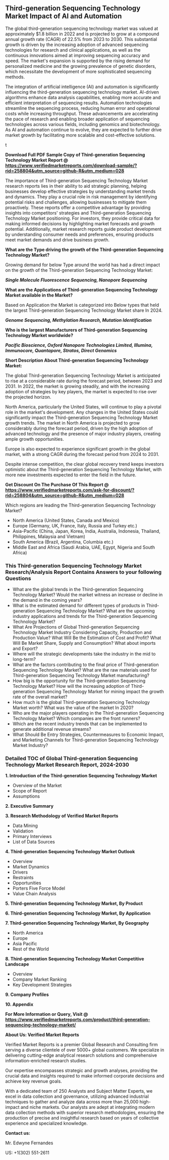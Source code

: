 <h2>Third-generation Sequencing Technology Market Impact of AI and Automation</h2><p>The global third-generation sequencing technology market was valued at approximately $1.8 billion in 2022 and is projected to grow at a compound annual growth rate (CAGR) of 22.5% from 2023 to 2030. This substantial growth is driven by the increasing adoption of advanced sequencing technologies for research and clinical applications, as well as the continuous innovations aimed at improving sequencing accuracy and speed. The market's expansion is supported by the rising demand for personalized medicine and the growing prevalence of genetic disorders, which necessitate the development of more sophisticated sequencing methods.</p><p>The integration of artificial intelligence (AI) and automation is significantly influencing the third-generation sequencing technology market. AI-driven algorithms enhance data analysis capabilities, enabling more accurate and efficient interpretation of sequencing results. Automation technologies streamline the sequencing process, reducing human error and operational costs while increasing throughput. These advancements are accelerating the pace of research and enabling broader application of sequencing technologies across various fields, including genomics and biotechnology. As AI and automation continue to evolve, they are expected to further drive market growth by facilitating more scalable and cost-effective solutions.</p>t</p><p id="" class=""><strong>Download Full PDF Sample Copy of Third-generation Sequencing Technology Market Report @ <a href="https://www.verifiedmarketreports.com/download-sample/?rid=258804&utm_source=github-R&utm_medium=028" target="_blank">https://www.verifiedmarketreports.com/download-sample/?rid=258804&utm_source=github-R&utm_medium=028</a></strong></p><p>The importance of&nbsp;Third-generation Sequencing Technology Market research reports lies in their ability to aid strategic planning, helping businesses develop effective strategies by understanding market trends and dynamics. They play a crucial role in risk management by identifying potential risks and challenges, allowing businesses to mitigate them proactively. These reports offer a competitive advantage by providing insights into competitors' strategies and Third-generation Sequencing Technology Market positioning. For investors, they provide critical data for making informed decisions by highlighting market forecasts and growth potential. Additionally, market research reports guide product development by understanding consumer needs and preferences, ensuring products meet market demands and drive business growth.</p><p><strong>What are the&nbsp;Type driving the growth of the Third-generation Sequencing Technology Market?</strong></p><p id="" class="">Growing demand for below Type around the world has had a direct impact on the growth of the Third-generation Sequencing Technology Market:</p><em><strong>Single Molecule Fluorescence Sequencing, Nanopore Sequencing</strong></em></p><strong>What are the&nbsp;Applications&nbsp;of Third-generation Sequencing Technology Market available in the Market?</strong></p><p id="" class="">Based on Application the Market is categorized into Below types that held the largest Third-generation Sequencing Technology Market share In 2024.</p><em><strong>Genome Sequencing, Methylation Research, Mutation Identification</strong></em></p><strong>Who is the largest Manufacturers of Third-generation Sequencing Technology Market worldwide?</strong></p><p><em><strong>Pacific Bioscience, Oxford Nanopore Technologies Limited, Illumina, Immunocore, Quantapore, Stratos, Direct Genomics</strong></em></p><p id="" class=""><strong>Short Description About Third-generation Sequencing Technology Market:</strong></p><p>The global Third-generation Sequencing Technology Market is anticipated to rise at a considerable rate during the forecast period, between 2023 and 2031. In 2022, the market is growing steadily, and with the increasing adoption of strategies by key players, the market is expected to rise over the projected horizon.</p><p>North America, particularly the United States, will continue to play a pivotal role in the market's development. Any changes in the United States could significantly impact the Third-generation Sequencing Technology Market growth trends. The market in North America is projected to grow considerably during the forecast period, driven by the high adoption of advanced technology and the presence of major industry players, creating ample growth opportunities.</p><p>Europe is also expected to experience significant growth in the global market, with a strong CAGR during the forecast period from 2024 to 2031.</p><p>Despite intense competition, the clear global recovery trend keeps investors optimistic about the Third-generation Sequencing Technology Market, with more new investments expected to enter the field in the future.</p><p id="" class=""><strong>Get Discount On The Purchase Of This Report @ <a href="https://www.verifiedmarketreports.com/ask-for-discount/?rid=258804&utm_source=github-R&utm_medium=028" target="_blank">https://www.verifiedmarketreports.com/ask-for-discount/?rid=258804&utm_source=github-R&utm_medium=028</a></strong></p>Which regions are leading the Third-generation Sequencing Technology Market?</p><ul><li>North America (United States, Canada and Mexico)</li><li>Europe (Germany, UK, France, Italy, Russia and Turkey etc.)</li><li>Asia-Pacific (China, Japan, Korea, India, Australia, Indonesia, Thailand, Philippines, Malaysia and Vietnam)</li><li>South America (Brazil, Argentina, Columbia etc.)</li><li>Middle East and Africa (Saudi Arabia, UAE, Egypt, Nigeria and South Africa)</li></ul><h3 id="" class="">This Third-generation Sequencing Technology Market Research/Analysis Report Contains Answers to your following Questions</h3><ul><li>What are the global trends in the Third-generation Sequencing Technology Market? Would the market witness an increase or decline in the demand in the coming years?</li><li>What is the estimated demand for different types of products in Third-generation Sequencing Technology Market? What are the upcoming industry applications and trends for the Third-generation Sequencing Technology Market?</li><li>What Are Projections of Global Third-generation Sequencing Technology Market Industry Considering Capacity, Production and Production Value? What Will Be the Estimation of Cost and Profit? What Will Be Market Share, Supply and Consumption? What about imports and Export?</li><li>Where will the strategic developments take the industry in the mid to long-term?</li><li>What are the factors contributing to the final price of Third-generation Sequencing Technology Market? What are the raw materials used for Third-generation Sequencing Technology Market manufacturing?</li><li>How big is the opportunity for the Third-generation Sequencing Technology Market? How will the increasing adoption of Third-generation Sequencing Technology Market for mining impact the growth rate of the overall market?</li><li>How much is the global Third-generation Sequencing Technology Market worth? What was the value of the market In 2020?</li><li>Who are the major players operating in the Third-generation Sequencing Technology Market? Which companies are the front runners?</li><li>Which are the recent industry trends that can be implemented to generate additional revenue streams?</li><li>What Should Be Entry Strategies, Countermeasures to Economic Impact, and Marketing Channels for Third-generation Sequencing Technology Market Industry?</li></ul><h3 id="" class="">Detailed TOC of Global Third-generation Sequencing Technology Market Research Report, 2024-2030</h3><p id="" class=""><strong>1. Introduction of the Third-generation Sequencing Technology Market</strong></p><ul><li>Overview of the Market</li><li>Scope of Report</li><li>Assumptions</li></ul><p id="" class=""><strong>2. Executive Summary</strong></p><p id="" class=""><strong>3. Research Methodology of Verified Market Reports</strong></p><ul><li>Data Mining</li><li>Validation</li><li>Primary Interviews</li><li>List of Data Sources</li></ul><p id="" class=""><strong>4. Third-generation Sequencing Technology Market Outlook</strong></p><ul><li>Overview</li><li>Market Dynamics</li><li>Drivers</li><li>Restraints</li><li>Opportunities</li><li>Porters Five Force Model</li><li>Value Chain Analysis</li></ul><p id="" class=""><strong>5. Third-generation Sequencing Technology Market, By Product</strong></p><p id="" class=""><strong>6. Third-generation Sequencing Technology Market, By Application</strong></p><p id="" class=""><strong>7. Third-generation Sequencing Technology Market, By Geography</strong></p><ul><li>North America</li><li>Europe</li><li>Asia Pacific</li><li>Rest of the World</li></ul><p id="" class=""><strong>8. Third-generation Sequencing Technology Market Competitive Landscape</strong></p><ul><li>Overview</li><li>Company Market Ranking</li><li>Key Development Strategies</li></ul><p id="" class=""><strong>9. Company Profiles</strong></p><p id="" class=""><strong>10. Appendix</strong></p><p id="" class=""><strong>For More Information or Query, Visit @ <a href="https://www.verifiedmarketreports.com/product/third-generation-sequencing-technology-market/" target="_blank">https://www.verifiedmarketreports.com/product/third-generation-sequencing-technology-market/</a></strong></p><p id="" class=""><strong>About Us: Verified Market Reports</strong></p><p id="" class="">Verified Market Reports is a premier Global Research and Consulting firm serving a diverse clientele of over 5000+ global customers. We specialize in delivering cutting-edge analytical research solutions and comprehensive information-enriched research studies.</p><p id="" class="">Our expertise encompasses strategic and growth analyses, providing the crucial data and insights required to make informed corporate decisions and achieve key revenue goals.</p><p id="" class="">With a dedicated team of 250 Analysts and Subject Matter Experts, we excel in data collection and governance, utilizing advanced industrial techniques to gather and analyze data across more than 25,000 high-impact and niche markets. Our analysts are adept at integrating modern data collection methods with superior research methodologies, ensuring the production of precise and insightful research based on years of collective experience and specialized knowledge.</p><p id="" class=""><strong>Contact us:</strong></p><p id="" class="">Mr. Edwyne Fernandes</p><p id="" class="">US: +1(302) 551-2611</p>